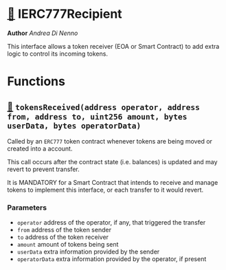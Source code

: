 # [🔗](/interfaces/IERC777Recipient.sol#L7) IERC777Recipient
**Author** _Andrea Di Nenno_

This interface allows a token receiver (EOA or Smart Contract) to add extra logic to control its incoming tokens.


# Functions
## [🔗](/interfaces/IERC777Recipient.sol#L16) `tokensReceived(address operator, address from, address to, uint256 amount, bytes userData, bytes operatorData)`

Called by an `ERC777` token contract whenever tokens are being moved or created into a account.

This call occurs after the contract state (i.e. balances) is updated and may revert to prevent transfer.

It is MANDATORY for a Smart Contract that intends to receive and manage tokens to implement this interface, or each transfer to it would revert.




### Parameters
* `operator` address of the operator, if any, that triggered the transfer
* `from` address of the token sender
* `to` address of the token receiver
* `amount` amount of tokens being sent
* `userData` extra information provided by the sender
* `operatorData` extra information provided by the operator, if present


